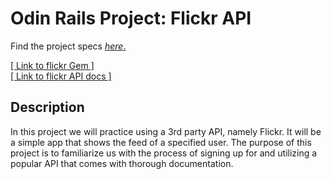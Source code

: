 # Odin Rails Project: Flickr API

Find the project specs [_here_.](https://www.theodinproject.com/lessons/ruby-on-rails-flickr-api)  

[ \[ Link to flickr Gem \] ](https://github.com/cyclotron3k/flickr)  
[ \[ Link to flickr API docs   \] ](https://www.flickr.com/services/api/)

## Description

In this project we will practice using a 3rd party API, namely Flickr. It will be a simple app that shows the feed of a specified user. The purpose of this project is to familiarize us with the process of signing up for and utilizing a popular API that comes with thorough documentation.

